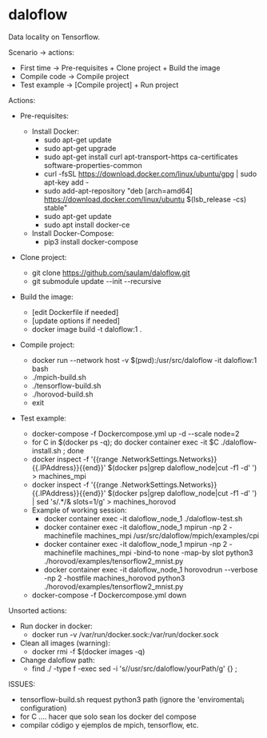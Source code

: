 # daloflow
Data locality on Tensorflow.


Scenario -> actions:
* First time   -> Pre-requisites + Clone project + Build the image
* Compile code -> Compile project
* Test example -> [Compile project] + Run project


Actions:
* Pre-requisites:
  * Install Docker:
    * sudo apt-get update
    * sudo apt-get upgrade
    * sudo apt-get install  curl apt-transport-https ca-certificates software-properties-common
    * curl -fsSL https://download.docker.com/linux/ubuntu/gpg | sudo apt-key add -
    * sudo add-apt-repository "deb [arch=amd64] https://download.docker.com/linux/ubuntu $(lsb_release -cs) stable"
    * sudo apt-get update
    * sudo apt install docker-ce
  * Install Docker-Compose:
    * pip3 install docker-compose

* Clone project:
  * git clone https://github.com/saulam/daloflow.git
  * git submodule update --init --recursive

* Build the image:
  * [edit Dockerfile if needed]
  * [update options if needed]
  * docker image build -t daloflow:1 .

* Compile project:
  * docker run --network host -v $(pwd):/usr/src/daloflow -it daloflow:1 bash
  * ./mpich-build.sh		
  * ./tensorflow-build.sh
  * ./horovod-build.sh	
  * exit

* Test example:
  * docker-compose -f Dockercompose.yml up -d --scale node=2
  * for C in $(docker ps -q); do docker container exec -it $C ./daloflow-install.sh ; done
  * docker inspect -f '{{range .NetworkSettings.Networks}}{{.IPAddress}}{{end}}' $(docker ps|grep daloflow_node|cut -f1 -d' ') > machines_mpi
  * docker inspect -f '{{range .NetworkSettings.Networks}}{{.IPAddress}}{{end}}' $(docker ps|grep daloflow_node|cut -f1 -d' ') | sed 's/.*/& slots=1/g' > machines_horovod
  * Example of working session:
    * docker container exec -it daloflow_node_1 ./daloflow-test.sh
    * docker container exec -it daloflow_node_1     mpirun           -np 2 -machinefile machines_mpi   /usr/src/daloflow/mpich/examples/cpi
    * docker container exec -it daloflow_node_1     mpirun           -np 2 -machinefile machines_mpi -bind-to none -map-by slot python3 ./horovod/examples/tensorflow2_mnist.py
    * docker container exec -it daloflow_node_1 horovodrun --verbose -np 2 -hostfile machines_horovod  python3 ./horovod/examples/tensorflow2_mnist.py
  * docker-compose -f Dockercompose.yml down


Unsorted actions:
* Run docker in docker:
  * docker run -v /var/run/docker.sock:/var/run/docker.sock <other options>
* Clean all images (warning):
  * docker rmi -f $(docker images -q)
* Change daloflow path:
  * find ./ -type f -exec sed -i 's/\/usr\/src\/daloflow/yourPath/g' {} \;


ISSUES:
* tensorflow-build.sh request python3 path (ignore the 'enviromental¡ configuration)
* for C .... hacer que solo sean los docker del compose
* compilar código y ejemplos de mpich, tensorflow, etc.


